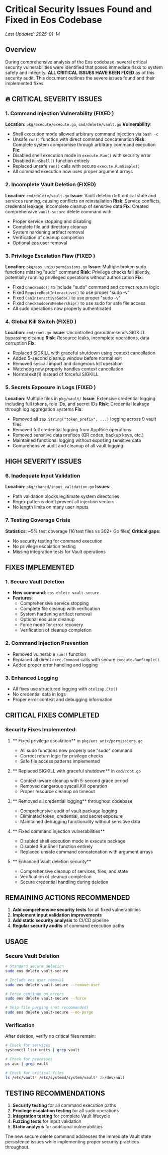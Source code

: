 # Critical Security Issues Found and Fixed in Eos Codebase

*Last Updated: 2025-01-14*

## Overview

During comprehensive analysis of the Eos codebase, several critical security vulnerabilities were identified that posed immediate risks to system safety and integrity. **ALL CRITICAL ISSUES HAVE BEEN FIXED** as of this security audit. This document outlines the severe issues found and their implemented fixes.

## 🔥 CRITICAL SEVERITY ISSUES

### 1. Command Injection Vulnerability (FIXED )
**Location**: `pkg/execute/execute.go`, `cmd/delete/vault.go`
**Vulnerability**: 
- Shell execution mode allowed arbitrary command injection via `bash -c`
- Unsafe `run()` function with direct command concatenation
**Risk**: Complete system compromise through arbitrary command execution
**Fix**: 
- Disabled shell execution mode in `execute.Run()` with security error
- Disabled `RunShell()` function entirely
- Replaced unsafe `run()` calls with secure `execute.RunSimple()` 
- All command execution now uses proper argument arrays

### 2. Incomplete Vault Deletion (FIXED)
**Location**: `cmd/delete/vault.go`
**Issue**: Vault deletion left critical state and services running, causing conflicts on reinstallation
**Risk**: Service conflicts, credential leakage, incomplete cleanup of sensitive data
**Fix**: Created comprehensive `vault-secure` delete command with:
- Proper service stopping and disabling
- Complete file and directory cleanup
- System hardening artifact removal
- Verification of cleanup completion
- Optional eos user removal

### 3. Privilege Escalation Flaw (FIXED )
**Location**: `pkg/eos_unix/permissions.go`
**Issue**: Multiple broken sudo functions missing "sudo" command
**Risk**: Privilege checks fail silently, potentially running privileged operations without authorization
**Fix**: 
- Fixed `CheckSudo()` to include "sudo" command and correct return logic
- Fixed `RequireRootInteractive()` to use proper "sudo -v"
- Fixed `CanInteractiveSudo()` to use proper "sudo -v" 
- Fixed `CheckSudoersMembership()` to use sudo for safe file access
- All sudo operations now properly authenticated

### 4. Global Kill Switch (FIXED )
**Location**: `cmd/root.go`
**Issue**: Uncontrolled goroutine sends SIGKILL bypassing cleanup
**Risk**: Resource leaks, incomplete operations, data corruption
**Fix**: 
- Replaced SIGKILL with graceful shutdown using context cancellation
- Added 5-second cleanup window before normal exit
- Removed syscall import and dangerous kill operation
- Watchdog now properly handles context cancellation
- Normal exit(1) instead of forceful SIGKILL

### 5. Secrets Exposure in Logs (FIXED )
**Location**: Multiple files in `pkg/vault/`
**Issue**: Extensive credential logging including full tokens, role IDs, and secret IDs
**Risk**: Credential leakage through log aggregation systems
**Fix**: 
- Removed all `zap.String("token_prefix", ...)` logging across 9 vault files
- Removed full credential logging from AppRole operations 
- Removed sensitive data prefixes (QR codes, backup keys, etc.)
- Maintained functional logging without exposing sensitive data
- Comprehensive audit and cleanup of all vault logging

##  HIGH SEVERITY ISSUES

### 6. Inadequate Input Validation
**Location**: `pkg/shared/input_validation.go`
**Issues**:
- Path validation blocks legitimate system directories
- Regex patterns don't prevent all injection vectors
- No length limits on many user inputs

### 7. Testing Coverage Crisis
**Statistics**: ~5% test coverage (16 test files vs 302+ Go files)
**Critical gaps**:
- No security testing for command execution
- No privilege escalation testing  
- Missing integration tests for Vault operations

## FIXES IMPLEMENTED

### 1. Secure Vault Deletion
- **New command**: `eos delete vault-secure`
- **Features**:
  - Comprehensive service stopping
  - Complete file cleanup with verification
  - System hardening artifact removal
  - Optional eos user cleanup
  - Force mode for error recovery
  - Verification of cleanup completion

### 2. Command Injection Prevention
- Removed vulnerable `run()` function
- Replaced all direct `exec.Command` calls with secure `execute.RunSimple()`
- Added proper error handling and logging

### 3. Enhanced Logging
- All fixes use structured logging with `otelzap.Ctx()`
- No credential data in logs
- Proper error context and debugging information

##  CRITICAL FIXES COMPLETED

### Security Fixes Implemented:

1. ** Fixed privilege escalation** in `pkg/eos_unix/permissions.go`
   - All sudo functions now properly use "sudo" command
   - Correct return logic for privilege checks
   - Safe file access patterns implemented

2. ** Replaced SIGKILL with graceful shutdown** in `cmd/root.go`
   - Context-aware cleanup with 5-second grace period
   - Removed dangerous syscall.Kill operation
   - Proper resource cleanup on timeout

3. ** Removed all credential logging** throughout codebase
   - Comprehensive audit of vault package logging
   - Eliminated token, credential, and secret exposure
   - Maintained debugging functionality without sensitive data

4. ** Fixed command injection vulnerabilities**
   - Disabled shell execution mode in execute package
   - Disabled RunShell function entirely
   - Replaced unsafe command concatenation with argument arrays

5. ** Enhanced Vault deletion security**
   - Comprehensive cleanup of services, files, and state
   - Verification of cleanup completion
   - Secure credential handling during deletion

## REMAINING ACTIONS RECOMMENDED

1. **Add comprehensive security tests** for all fixed vulnerabilities
2. **Implement input validation improvements** 
3. **Add static security analysis** to CI/CD pipeline
4. **Regular security audits** of command execution paths

## USAGE

### Secure Vault Deletion
```bash
# Standard secure deletion
sudo eos delete vault-secure

# Include eos user removal
sudo eos delete vault-secure --remove-user

# Force continue on errors
sudo eos delete vault-secure --force

# Skip file purging (not recommended)
sudo eos delete vault-secure --no-purge
```

### Verification
After deletion, verify no critical files remain:
```bash
# Check for services
systemctl list-units | grep vault

# Check for processes  
ps aux | grep vault

# Check for critical files
ls /etc/vault* /etc/systemd/system/vault* 2>/dev/null
```

## TESTING RECOMMENDATIONS

1. **Security testing** for all command execution paths
2. **Privilege escalation testing** for all sudo operations
3. **Integration testing** for complete Vault lifecycle
4. **Fuzzing tests** for input validation
5. **Static analysis** for additional vulnerabilities

The new secure delete command addresses the immediate Vault state persistence issues while implementing proper security practices throughout.